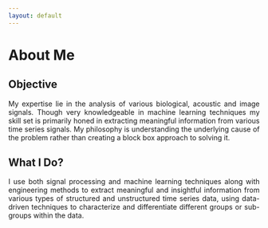 ```yaml
---
layout: default
---
```


# About Me

## Objective
<p align="justify">
My expertise lie in the analysis of various biological, acoustic and image signals. Though very knowledgeable in machine learning techniques my skill set is primarily honed in extracting meaningful information from various time series signals. My philosophy is understanding the underlying cause of the problem rather than creating a block box approach to solving it.
</p>

## What I Do?
<p align="justify">
I use both signal processing and machine learning techniques along with engineering methods to extract meaningful and insightful information from various types of structured and unstructured time series data, using data-driven techniques to characterize and differentiate different groups or sub-groups within the data.
</p>
